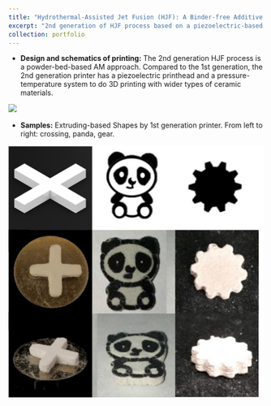```yaml
---
title: "Hydrothermal-Assisted Jet Fusion (HJF): A Binder-free Additive Manufacturing Approach for Ceramics - 2nd Generation "
excerpt: "2nd generation of HJF process based on a piezoelectric-based inkjet printhead.<br/><img src='/images/2nd_gen_design_2.png'>"
collection: portfolio
---
```


* **Design and schematics of printing:** The 2nd generation HJF process is a powder-bed-based AM approach. Compared to the 1st generation, the 2nd generation printer has a piezoelectric printhead and a pressure-temperature system to do 3D printing with wider types of ceramic materials.

<img src='/images/2nd_gen_design_2.png'>

* **Samples:** Extruding-based Shapes by 1st generation printer. From left to right: crossing, panda, gear.

<img src='/images/1st_gen_samples.jpg'>

